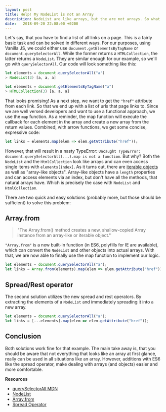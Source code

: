 ```yaml
---
layout: post
title: Help! My NodeList is not an Array
description: NodeList are like arrays, but the are not arrays. So what to do?
date:   2018-09-20 22:08:00 +0200
---
```


Let's say, that you have to find a list of all links on a page. This is a fairly basic task and can be solved in different ways. For our purposes, using Vanilla JS, we could either use `document.getElementsByTagName` or `document.querySelectorAll`. While the former returns a `HTMLCollection`, the latter returns a `NodeList`. They are similar enough for our example, so we'll go with `querySelectorAll`. Our code will look something like this:

```js
let elements = document.querySelectorAll("a")
> NodeList(3) [a, a, a]

let elements = document.getElementsByTagName("a")
> HTMLCollection(3) [a, a, a]
```

That looks promising! As a next step, we want to get the `"href"` attribute from each link. So that we end up with a list of urls that page links to. Since we are well versed developers and want to use a functional approach, we use the `map` function. As a reminder, the map function will execute the callback for each element in the array and create a new array from the return values. Combined, with arrow functions, we get some concise, expressive code:

```js
let links = elements.map(elem => elem.getAttribute("href"));
```

However, that will result in a nasty TypeError: `Uncaught TypeError: document.querySelectorAll(...).map is not a function`. But why? Both the `NodeList` and the `HtmlCollection` look like arrays and can even access single items with `elements[index]`. As it turns out, there are [iterable objects](https://developer.mozilla.org/en-US/docs/Web/JavaScript/Reference/Iteration_protocols) as well as "array-like objects". Array-like objects have a `length` properties and can access elements via an index, but don't have all the methods, that natural arrays have. Which is precisely the case with `NodeList` and `HtmlCollection`.

There are two quick and easy solutions (probably more, but those should be sufficient) to solve this problem:

## Array.from

<blockquote class="c-quote" cite="https://developer.mozilla.org/en-US/docs/Web/JavaScript/Reference/Global_Objects/Array/from">"The Array.from() method creates a new, shallow-copied Array instance from an array-like or iterable object."</blockquote>

`"Array.from"` is a new built-in function (in ES6, polyfills for IE are available), which can convert the `NodeList` and other objects into actual arrays. With that, we are now able to finally use the map function to implement our logic.

```js
let elements = document.querySelectorAll("a");
let links = Array.from(elements).map(elem => elem.getAttribute("href"));
```

## Spread/Rest operator

The second solution utilizes the new spread and rest operators. By extracting the elements of a `NodeList` and immediately spreading it into a new array.

```js
let elements = document.querySelectorAll("a");
let links = [...elements].map(elem => elem.getAttribute("href"));
```

## Conclusion

Both solutions work fine for that example. The main take away is, that you should be aware that not everything that looks like an array at first glance, really can be used in all situations like an array. However, additions with ES6 like the spread operator, make dealing with arrays (and objects) easier and more comfortable.

**Resources**
* [querySelectorAll MDN](https://developer.mozilla.org/de/docs/Web/API/Document/querySelectorAll)
* [NodeList](https://developer.mozilla.org/de/docs/Web/API/NodeList)
* [Array.from](https://developer.mozilla.org/en-US/docs/Web/JavaScript/Reference/Global_Objects/Array/from)
* [Spread Operator](https://developer.mozilla.org/de/docs/Web/JavaScript/Reference/Operators/Spread_operator)